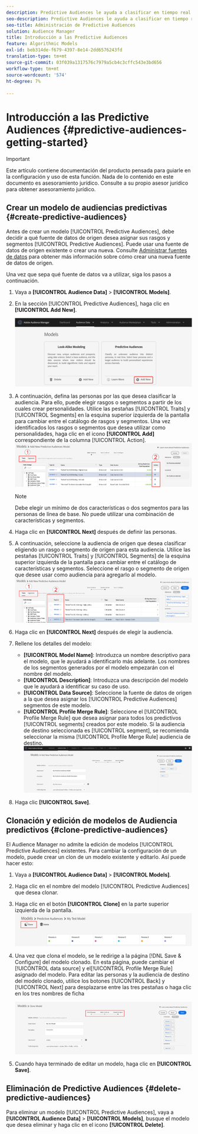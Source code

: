 ```yaml
---
description: Predictive Audiences le ayuda a clasificar en tiempo real audiencias desconocidas como personalidades diferenciadas, mediante el uso de la ciencia de datos.
seo-description: Predictive Audiences le ayuda a clasificar en tiempo real audiencias desconocidas como personalidades diferenciadas, mediante el uso de la ciencia de datos.
seo-title: Administración de Predictive Audiences
solution: Audience Manager
title: Introducción a las Predictive Audiences
feature: Algorithmic Models
exl-id: beb314de-f679-4397-8e14-2dd6576243fd
translation-type: tm+mt
source-git-commit: 03f039a1317576c7979a5cb4c3cffc543e3bd656
workflow-type: tm+mt
source-wordcount: '574'
ht-degree: 7%

---
```


# Introducción a las Predictive Audiences {#predictive-audiences-getting-started}

>[!IMPORTANT]
>Este artículo contiene documentación del producto pensada para guiarle en la configuración y uso de esta función. Nada de lo contenido en este documento es asesoramiento jurídico. Consulte a su propio asesor jurídico para obtener asesoramiento jurídico.

## Crear un modelo de audiencias predictivas {#create-predictive-audiences}

Antes de crear un modelo [!UICONTROL Predictive Audiences], debe decidir a qué fuente de datos de origen desea asignar sus rasgos y segmentos [!UICONTROL Predictive Audiences]. Puede usar una fuente de datos de origen existente o crear una nueva. Consulte [Administrar fuentes de datos](https://docs.adobe.com/content/help/en/audience-manager/user-guide/features/data-sources/manage-datasources.html) para obtener más información sobre cómo crear una nueva fuente de datos de origen.

Una vez que sepa qué fuente de datos va a utilizar, siga los pasos a continuación.

1. Vaya a **[!UICONTROL Audience Data]** > **[!UICONTROL Models]**.
1. En la sección [!UICONTROL Predictive Audiences], haga clic en **[!UICONTROL Add New]**.

   ![smart-persona-add](assets/predictive-audiences-add.png)

1. A continuación, defina las personas por las que desea clasificar la audiencia. Para ello, puede elegir rasgos o segmentos a partir de los cuales crear personalidades. Utilice las pestañas [!UICONTROL Traits] y [!UICONTROL Segments] en la esquina superior izquierda de la pantalla para cambiar entre el catálogo de rasgos y segmentos. Una vez identificados los rasgos o segmentos que desea utilizar como personalidades, haga clic en el icono **[!UICONTROL Add]** correspondiente de la columna [!UICONTROL Action].
   ![smart-persona-select-persons](assets/predictive-audiences-persona.png)
   >[!NOTE]
   >Debe elegir un mínimo de dos características o dos segmentos para las personas de línea de base. No puede utilizar una combinación de características y segmentos.
1. Haga clic en **[!UICONTROL Next]** después de definir las personas.
1. A continuación, seleccione la audiencia de origen que desea clasificar eligiendo un rasgo o segmento de origen para esta audiencia. Utilice las pestañas [!UICONTROL Traits] y [!UICONTROL Segments] de la esquina superior izquierda de la pantalla para cambiar entre el catálogo de características y segmentos. Seleccione el rasgo o segmento de origen que desee usar como audiencia para agregarlo al modelo.
   ![smart-persona-select-audience](assets/predictive-audiences-audience.png)
1. Haga clic en **[!UICONTROL Next]** después de elegir la audiencia.
1. Rellene los detalles del modelo:
   * **[!UICONTROL Model Name]**: Introduzca un nombre descriptivo para el modelo, que le ayudará a identificarlo más adelante. Los nombres de los segmentos generados por el modelo empezarán con el nombre del modelo.
   * **[!UICONTROL Description]**: Introduzca una descripción del modelo que le ayudará a identificar su caso de uso.
   * **[!UICONTROL Data Source]**: Seleccione la fuente de datos de origen a la que desea asignar los  [!UICONTROL Predictive Audiences] segmentos de este modelo.
   * **[!UICONTROL Profile Merge Rule]**: Seleccione el  [!UICONTROL Profile Merge Rule] que desea asignar para todos los predictivos  [!UICONTROL segments] creados por este modelo. Si la audiencia de destino seleccionada es [!UICONTROL segment], se recomienda seleccionar la misma [!UICONTROL Profile Merge Rule] audiencia de destino.
      ![predictive-audiences-save](assets/predictive-audiences-save.png)
1. Haga clic **[!UICONTROL Save]**.

## Clonación y edición de modelos de Audiencia predictivos {#clone-predictive-audiences}

El Audience Manager no admite la edición de modelos [!UICONTROL Predictive Audiences] existentes. Para cambiar la configuración de un modelo, puede crear un clon de un modelo existente y editarlo. Así puede hacer esto:

1. Vaya a **[!UICONTROL Audience Data]** > **[!UICONTROL Models]**.
2. Haga clic en el nombre del modelo [!UICONTROL Predictive Audiences] que desea clonar.
3. Haga clic en el botón **[!UICONTROL Clone]** en la parte superior izquierda de la pantalla.
   ![predictive-audiences-clone](assets/predictive-audiences-clone.png)
4. Una vez que clona el modelo, se le redirige a la página [!DNL Save & Configure] del modelo clonado. En esta página, puede cambiar el [!UICONTROL data source] y el[!UICONTROL Profile Merge Rule] asignado del modelo. Para editar las personas y la audiencia de destino del modelo clonado, utilice los botones [!UICONTROL Back] y [!UICONTROL Next] para desplazarse entre las tres pestañas o haga clic en los tres nombres de ficha

   ![predictive-audiences-clone-navegar](assets/predictive-audiences-clone-navigate.png)

5. Cuando haya terminado de editar un modelo, haga clic en **[!UICONTROL Save]**.

## Eliminación de Predictive Audiences {#delete-predictive-audiences}

Para eliminar un modelo [!UICONTROL Predictive Audiences], vaya a **[!UICONTROL Audience Data]** > **[!UICONTROL Models]**, busque el modelo que desea eliminar y haga clic en el icono **[!UICONTROL Delete]**.
